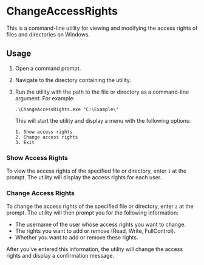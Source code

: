 # ChangeAccessRights
This is a command-line utility for viewing and modifying the access rights of files and directories on Windows.

## Usage

1. Open a command prompt.
2. Navigate to the directory containing the utility.
3. Run the utility with the path to the file or directory as a command-line argument. For example:

    ```
    .\ChangeAccessRights.exe "C:\Example\"
    ```

    This will start the utility and display a menu with the following options:

    ```
    1. Show access rights
    2. Change access rights
    3. Exit
    ```

### Show Access Rights

To view the access rights of the specified file or directory, enter `1` at the prompt. The utility will display the access rights for each user.

### Change Access Rights

To change the access rights of the specified file or directory, enter `2` at the prompt. The utility will then prompt you for the following information:

- The username of the user whose access rights you want to change.
- The rights you want to add or remove (Read, Write, FullControl).
- Whether you want to add or remove these rights.

After you've entered this information, the utility will change the access rights and display a confirmation message.
